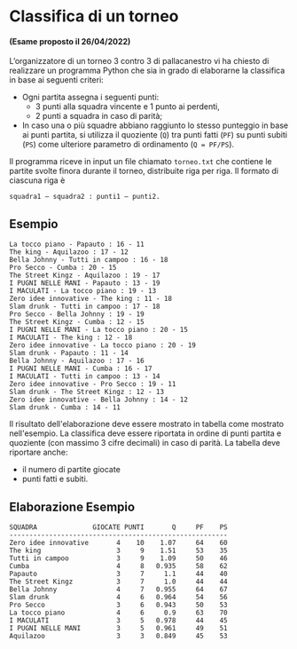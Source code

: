 # Classifica di un torneo

#### (Esame proposto il 26/04/2022)

L’organizzatore di un torneo 3 contro 3 di pallacanestro vi ha chiesto di realizzare un programma Python che sia in
grado di elaborarne la classifica in base ai seguenti criteri:

- Ogni partita assegna i seguenti punti:
    * 3 punti alla squadra vincente e 1 punto ai perdenti,
    * 2 punti a squadra in caso di parità;
- In caso una o più squadre abbiano raggiunto lo stesso punteggio in base ai punti partita, si utilizza il quoziente (`Q`)
  tra punti fatti (`PF`) su punti subiti (`PS`) come ulteriore parametro di ordinamento (`Q = PF/PS`).

Il programma riceve in input un file chiamato `torneo.txt` che contiene le partite svolte finora durante il torneo,
distribuite riga per riga. Il formato di ciascuna riga è

    squadra1 – squadra2 : punti1 – punti2.

## Esempio

    La tocco piano - Papauto : 16 - 11
    The king - Aquilazoo : 17 - 12
    Bella Johnny - Tutti in campoo : 16 - 18
    Pro Secco - Cumba : 20 - 15
    The Street Kingz - Aquilazoo : 19 - 17
    I PUGNI NELLE MANI - Papauto : 13 - 19
    I MACULATI - La tocco piano : 19 - 13
    Zero idee innovative - The king : 11 - 18
    Slam drunk - Tutti in campoo : 17 - 18
    Pro Secco - Bella Johnny : 19 - 19
    The Street Kingz - Cumba : 12 - 15
    I PUGNI NELLE MANI - La tocco piano : 20 - 15
    I MACULATI - The king : 12 - 18
    Zero idee innovative - La tocco piano : 20 - 19
    Slam drunk - Papauto : 11 - 14
    Bella Johnny - Aquilazoo : 17 - 16
    I PUGNI NELLE MANI - Cumba : 16 - 17
    I MACULATI - Tutti in campoo : 13 - 14
    Zero idee innovative - Pro Secco : 19 - 11
    Slam drunk - The Street Kingz : 12 - 13
    Zero idee innovative - Bella Johnny : 14 - 12
    Slam drunk - Cumba : 14 - 11

Il risultato dell'elaborazione deve essere mostrato in tabella come mostrato nell'esempio. La classifica deve essere
riportata in ordine di punti partita e quoziente (con massimo 3 cifre decimali) in caso di parità. La tabella deve
riportare anche:

- il numero di partite giocate
- punti fatti e subiti.

## Elaborazione Esempio

    SQUADRA              GIOCATE PUNTI       Q     PF    PS
    -------------------------------------------------------
    Zero idee innovative       4    10    1.07     64    60
    The king                   3     9    1.51     53    35
    Tutti in campoo            3     9    1.09     50    46
    Cumba                      4     8   0.935     58    62
    Papauto                    3     7     1.1     44    40
    The Street Kingz           3     7     1.0     44    44
    Bella Johnny               4     7   0.955     64    67
    Slam drunk                 4     6   0.964     54    56
    Pro Secco                  3     6   0.943     50    53
    La tocco piano             4     6     0.9     63    70
    I MACULATI                 3     5   0.978     44    45
    I PUGNI NELLE MANI         3     5   0.961     49    51
    Aquilazoo                  3     3   0.849     45    53
